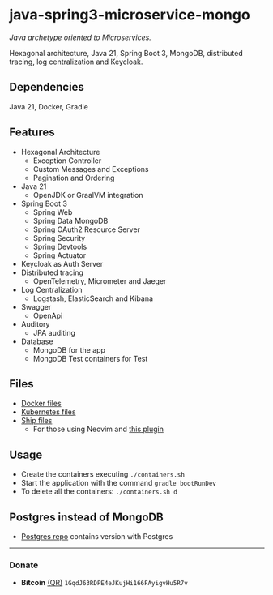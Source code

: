 # java-spring3-microservice-mongo
*Java archetype oriented to Microservices.*

Hexagonal architecture, Java 21, Spring Boot 3, MongoDB, distributed tracing, log centralization and Keycloak.

## Dependencies
Java 21, Docker, Gradle

## Features
- Hexagonal Architecture
    - Exception Controller
    - Custom Messages and Exceptions
    - Pagination and Ordering
- Java 21
    - OpenJDK or GraalVM integration
- Spring Boot 3
    - Spring Web
    - Spring Data MongoDB
    - Spring OAuth2 Resource Server
    - Spring Security
    - Spring Devtools
    - Spring Actuator
- Keycloak as Auth Server
- Distributed tracing
    - OpenTelemetry, Micrometer and Jaeger
- Log Centralization
    - Logstash, ElasticSearch and Kibana
- Swagger
    - OpenApi
- Auditory
    - JPA auditing
- Database
    - MongoDB for the app
    - MongoDB Test containers for Test

## Files
- [Docker files](https://github.com/chaosystema/java-spring3-microservice-mongo/tree/master/docker)
- [Kubernetes files](https://github.com/chaosystema/java-spring3-microservice-mongo/tree/master/k8s)
- [Ship files](https://github.com/chaosystema/java-spring3-microservice-mongo/tree/master/ships)
    - For those using Neovim and [this plugin](https://github.com/chaosystema/nvim-ship)

## Usage
- Create the containers executing `./containers.sh` 
- Start the application with the command `gradle bootRunDev`
- To delete all the containers: `./containers.sh d`

## Postgres instead of MongoDB
- [Postgres repo](https://github.com/chaosystema/java-spring3-microservice) contains version with Postgres

---

### Donate
- **Bitcoin** [(QR)](https://raw.githubusercontent.com/chaosystema/img/master/crypto/bitcoin.png)  `1GqdJ63RDPE4eJKujHi166FAyigvHu5R7v`
